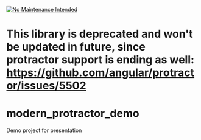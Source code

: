 [![No Maintenance Intended](http://unmaintained.tech/badge.svg)](http://unmaintained.tech/)

# This library is deprecated and won't be updated in future, since protractor support is ending as well: https://github.com/angular/protractor/issues/5502


# modern_protractor_demo
Demo project for presentation

